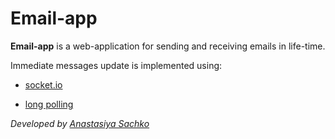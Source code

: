 # Email-app

**Email-app** is a web-application for sending and receiving emails in life-time.

Immediate messages update is implemented using:

- [socket.io](https://github.com/saachko/email-app/tree/develop)

- [long polling](https://github.com/saachko/email-app/tree/develop2)

_Developed by [Anastasiya Sachko](https://github.com/saachko)_
